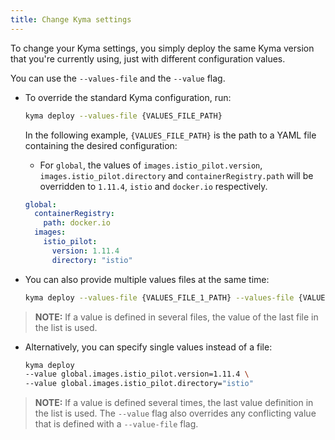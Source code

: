 ```yaml
---
title: Change Kyma settings
---
```


To change your Kyma settings, you simply deploy the same Kyma version that you're currently using, just with different configuration values.

You can use the `--values-file` and the `--value` flag.

- To override the standard Kyma configuration, run:

  ```bash
  kyma deploy --values-file {VALUES_FILE_PATH}
  ```

  In the following example, `{VALUES_FILE_PATH}` is the path to a YAML file containing the desired configuration:

  - For `global`, the values of `images.istio_pilot.version`, `images.istio_pilot.directory` and `containerRegistry.path` will be overridden to `1.11.4`, `istio` and `docker.io` respectively.

  ```yaml
  global:
    containerRegistry:
      path: docker.io
    images:
      istio_pilot:
        version: 1.11.4
        directory: "istio"
  ```

- You can also provide multiple values files at the same time:

  ```bash
  kyma deploy --values-file {VALUES_FILE_1_PATH} --values-file {VALUES_FILE_2_PATH}
  ```

> **NOTE:** If a value is defined in several files, the value of the last file in the list is used.

- Alternatively, you can specify single values instead of a file:

  ```bash
  kyma deploy
  --value global.images.istio_pilot.version=1.11.4 \
  --value global.images.istio_pilot.directory="istio"
  ```

> **NOTE:** If a value is defined several times, the last value definition in the list is used. The `--value` flag also overrides any conflicting value that is defined with a `--value-file` flag.
